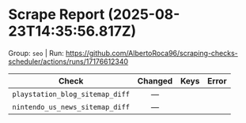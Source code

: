 # Scrape Report (2025-08-23T14:35:56.817Z)

Group: `seo`  |  Run: https://github.com/AlbertoRoca96/scraping-checks-scheduler/actions/runs/17176612340

| Check | Changed | Keys | Error |
|---|:---:|:--|:--|
| `playstation_blog_sitemap_diff` | — |  |  |
| `nintendo_us_news_sitemap_diff` | — |  |  |
